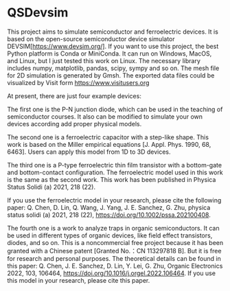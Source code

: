 # QSDevsim

This project aims to simulate semiconductor and ferroelectric devices. It is based on the open-source semiconductor device simulator DEVSIM[https://www.devsim.org/].
If you want to use this project, the best Python platform is Conda or MiniConda. It can run on Windows, MacOS, and Linux, but I just tested this work on Linux. 
The necessary library includes numpy, matplotlib, pandas, scipy, sympy and so on. The mesh file for 2D simulation is generated by Gmsh. The exported data files could be visualized by Visit form https://www.visitusers.org
 
At present, there are just four example devices:

The first one is the P-N junction diode, which can be used in the teaching of semiconductor courses.
It also can be modified to simulate your own devices according add proper physical models.

The second one is a ferroelectric capacitor with a step-like shape. This work is based on the Miller empirical equations [J. Appl. Phys. 1990, 68, 6463]. Users can apply this model from 1D to 3D devices.

The third one is a P-type ferroelectric thin film transistor with a bottom-gate and bottom-contact configuration. The ferroelectric model used in this work is the same as the second work. This work has been published in Physica Status Solidi (a) 2021, 218 (22).

If you use the ferroelectric model in your research, please cite the following paper:
Q. Chen, D. Lin, Q. Wang, J. Yang, J. E. Sanchez, G. Zhu, physica status solidi (a) 2021, 218 (22), https://doi.org/10.1002/pssa.202100408.

The fourth one is a work to analyze traps in organic semiconductors. It can be used in different types of organic devices, like field effect transistors, diodes, and so on.
This is a noncommercial free project because it has been granted with a Chinese patent [Granted No.：CN 113297818 B]. But it is free for research and personal purposes. The theoretical details can be found in this paper: 
Q. Chen, J. E. Sanchez, D. Lin, Y. Lei, G. Zhu, Organic Electronics 2022, 103, 106464, https://doi.org/10.1016/j.orgel.2022.106464.
If you use this model in your research, please cite this paper.
